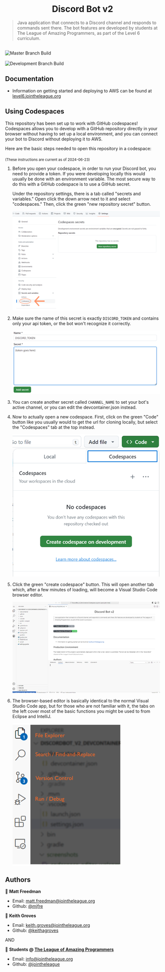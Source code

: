 <h1 style="text-align:center">Discord Bot v2</h1>

> Java application that connects to a Discord channel and responds to commands sent there.
>  The bot features are developed by students at The League of Amazing Programmers, as part of the Level 6 curriculum.

<br />![Master Branch Build](https://github.com/league-level6/DiscordBot_v2/actions/workflows/MasterBranchBuild.yml/badge.svg)
<br />
<br />![Development Branch Build](https://github.com/league-level6/DiscordBot_v2/actions/workflows/DevelopmentBranchBuild.yml/badge.svg)
<br />

## Documentation

- Information on getting started and deploying to AWS can be found at [level6.jointheleague.org](https://level6.jointheleague.org)

## Using Codespaces

This repository has been set up to work with GitHub codespaces!
Codespaces allows you to develop with a GitHub repository directly in your 
browser without having to set up a local environment, and you can connect your
bot to Discord without deploying it to AWS. 

Here are the basic steps needed to open this repository in a codespace:

<sub>(These instructions are current as of 2024-06-23)</sub>

1) Before you open your codespace, in order to run your Discord bot, you need 
to provide a token. If you were developing locally this would usually be done 
with an environment variable. The most secure way to do this with a GitHub 
codespace is to use a GitHub secret.

    Under the repository settings, there is a tab called "secrets and 
    variables." Open click the down arrow next to it and select 
    "codespaces." Then, click the green "new repository secret" button.

    ![secrets_marked.png](screenshots/secrets_marked.png)

2) Make sure the name of this secret is exactly `DISCORD_TOKEN` and 
contains only your api token, or the bot won't recognize it correctly.

    ![filledsecret.png](screenshots/filledsecret.png)

3) You can create another secret called `CHANNEL_NAME` to set your bot's 
active channel, or you can edit the devcontainer.json instead.

4) Now to actually open a new codespace. First, click on the green "Code" 
button like you usually would to get the url for cloning 
locally, but select the "Codespaces" tab at the top instead.

    ![codespaces_tab.png](screenshots/codespaces_tab.png)

5) Click the green "create codespace" button. This will open another tab 
which, after a few minutes of loading, will become a Visual Studio Code 
browser editor.

    ![codespace_editor_welcome.png](screenshots/codespace_editor_welcome.png)

6) The browser-based editor is basically identical to the normal Visual 
Studio Code app, but for those who are not familiar with it, the tabs on 
the left cover most of the basic functions you might be used to from 
Eclipse and IntelliJ.

   ![menubar_marked.png](screenshots/menubar_marked.png)


## Authors

👤 **Matt Freedman**
- Email: [matt.freedman@jointheleague.org](mailto:matt.freedman@jointheleague.org)
- Github: [@mjfre](https://github.com/mjfre)

👤 **Keith Groves**
- Email: [keith.groves@jointheleague.org](mailto:keith.groves@jointheleague.org)
- Github: [@keithagroves](https://github.com/keithagroves)

AND

👥 **Students @ [The League of Amazing Programmers](https://www.jointheleague.org)**
- Email: [info@jointheleague.org](mailto:info@jointheleague.org)
- Github: [@jointheleague](https://github.com/jointheleague)

